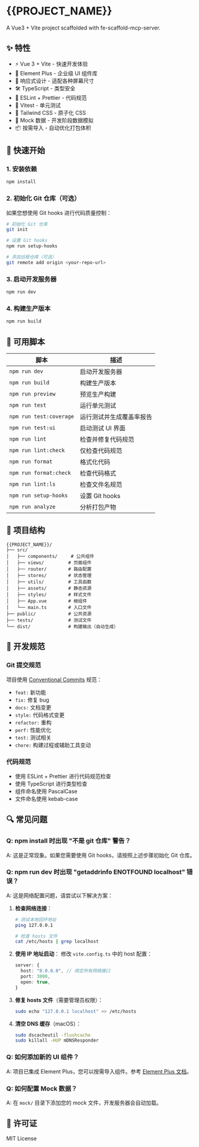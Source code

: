 # {{PROJECT_NAME}}

A Vue3 + Vite project scaffolded with fe-scaffold-mcp-server.

## ✨ 特性

- ⚡️ Vue 3 + Vite - 快速开发体验
- 🎨 Element Plus - 企业级 UI 组件库
- 📱 响应式设计 - 适配各种屏幕尺寸
- 🛠️ TypeScript - 类型安全
- 🎯 ESLint + Prettier - 代码规范
- 🧪 Vitest - 单元测试
- 🎨 Tailwind CSS - 原子化 CSS
- 🔄 Mock 数据 - 开发阶段数据模拟
- 📦 按需导入 - 自动优化打包体积

## 🚀 快速开始

### 1. 安装依赖

```bash
npm install
```

### 2. 初始化 Git 仓库（可选）

如果您想使用 Git hooks 进行代码质量控制：

```bash
# 初始化 Git 仓库
git init

# 设置 Git hooks
npm run setup-hooks

# 添加远程仓库（可选）
git remote add origin <your-repo-url>
```

### 3. 启动开发服务器

```bash
npm run dev
```

### 4. 构建生产版本

```bash
npm run build
```

## 📝 可用脚本

| 脚本 | 描述 |
|------|------|
| `npm run dev` | 启动开发服务器 |
| `npm run build` | 构建生产版本 |
| `npm run preview` | 预览生产构建 |
| `npm run test` | 运行单元测试 |
| `npm run test:coverage` | 运行测试并生成覆盖率报告 |
| `npm run test:ui` | 启动测试 UI 界面 |
| `npm run lint` | 检查并修复代码规范 |
| `npm run lint:check` | 仅检查代码规范 |
| `npm run format` | 格式化代码 |
| `npm run format:check` | 检查代码格式 |
| `npm run lint:ls` | 检查文件名规范 |
| `npm run setup-hooks` | 设置 Git hooks |
| `npm run analyze` | 分析打包产物 |

## 🔧 项目结构

```
{{PROJECT_NAME}}/
├── src/
│   ├── components/     # 公共组件
│   ├── views/         # 页面组件
│   ├── router/        # 路由配置
│   ├── stores/        # 状态管理
│   ├── utils/         # 工具函数
│   ├── assets/        # 静态资源
│   ├── styles/        # 样式文件
│   ├── App.vue        # 根组件
│   └── main.ts        # 入口文件
├── public/            # 公共资源
├── tests/             # 测试文件
└── dist/              # 构建输出（自动生成）
```

## 🎯 开发规范

### Git 提交规范

项目使用 [Conventional Commits](https://www.conventionalcommits.org/) 规范：

- `feat:` 新功能
- `fix:` 修复 bug
- `docs:` 文档变更
- `style:` 代码格式变更
- `refactor:` 重构
- `perf:` 性能优化
- `test:` 测试相关
- `chore:` 构建过程或辅助工具变动

### 代码规范

- 使用 ESLint + Prettier 进行代码规范检查
- 使用 TypeScript 进行类型检查
- 组件命名使用 PascalCase
- 文件命名使用 kebab-case

## 🔍 常见问题

### Q: npm install 时出现 "不是 git 仓库" 警告？

A: 这是正常现象。如果您需要使用 Git hooks，请按照上述步骤初始化 Git 仓库。

### Q: npm run dev 时出现 "getaddrinfo ENOTFOUND localhost" 错误？

A: 这是网络配置问题，请尝试以下解决方案：

1. **检查网络连接**：
   ```bash
   # 测试本地回环地址
   ping 127.0.0.1
   
   # 检查 hosts 文件
   cat /etc/hosts | grep localhost
   ```

2. **使用 IP 地址启动**：
   修改 `vite.config.ts` 中的 host 配置：
   ```typescript
   server: {
     host: "0.0.0.0", // 绑定所有网络接口
     port: 3000,
     open: true,
   }
   ```

3. **修复 hosts 文件**（需要管理员权限）：
   ```bash
   sudo echo "127.0.0.1 localhost" >> /etc/hosts
   ```

4. **清空 DNS 缓存**（macOS）：
   ```bash
   sudo dscacheutil -flushcache
   sudo killall -HUP mDNSResponder
   ```

### Q: 如何添加新的 UI 组件？

A: 项目已集成 Element Plus，您可以按需导入组件。参考 [Element Plus 文档](https://element-plus.org/)。

### Q: 如何配置 Mock 数据？

A: 在 `mock/` 目录下添加您的 mock 文件，开发服务器会自动加载。

## 📄 许可证

MIT License
